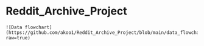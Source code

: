 # Reddit_Archive_Project

```
![Data flowchart](https://github.com/akoo1/Reddit_Archive_Project/blob/main/data_flowchart/reddit_dataset_flowchart.jpg?raw=true)
```


